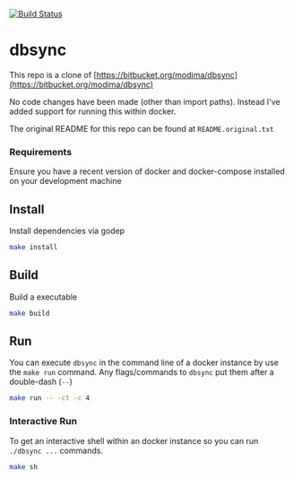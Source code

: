 [![Build Status](https://travis-ci.org/cbarraford/dbsync.svg?branch=master)](https://travis-ci.org/cbarraford/dbsync)

dbsync
======

This repo is a clone of
[https://bitbucket.org/modima/dbsync](https://bitbucket.org/modima/dbsync)

No code changes have been made (other than import paths). Instead I've added
support for running this within docker.

The original README for this repo can be found at `README.original.txt`

### Requirements

Ensure you have a recent version of docker and docker-compose installed on
your development machine

## Install

Install dependencies via godep

```sh
make install
```

## Build

Build a executable 

```sh
make build
```

## Run

You can execute `dbsync` in the command line of a docker instance by use the
`make run` command. Any flags/commands to `dbsync` put them after a
double-dash (`--`)

```sh
make run -- -ct -c 4
```

### Interactive Run

To get an interactive shell within an docker instance so you can run `./dbsync
...` commands.


```sh
make sh
```

